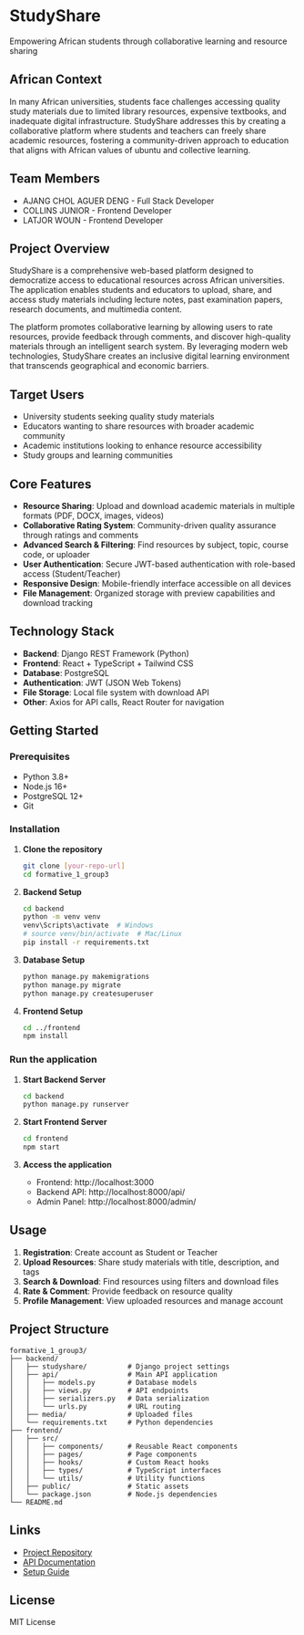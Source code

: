 # StudyShare
Empowering African students through collaborative learning and resource sharing

## African Context
In many African universities, students face challenges accessing quality study materials due to limited library resources, expensive textbooks, and inadequate digital infrastructure. StudyShare addresses this by creating a collaborative platform where students and teachers can freely share academic resources, fostering a community-driven approach to education that aligns with African values of ubuntu and collective learning.

## Team Members
- AJANG CHOL AGUER DENG - Full Stack Developer 
- COLLINS JUNIOR - Frontend Developer  
- LATJOR WOUN - Frontend Developer

## Project Overview
StudyShare is a comprehensive web-based platform designed to democratize access to educational resources across African universities. The application enables students and educators to upload, share, and access study materials including lecture notes, past examination papers, research documents, and multimedia content.

The platform promotes collaborative learning by allowing users to rate resources, provide feedback through comments, and discover high-quality materials through an intelligent search system. By leveraging modern web technologies, StudyShare creates an inclusive digital learning environment that transcends geographical and economic barriers.

## Target Users
- University students seeking quality study materials
- Educators wanting to share resources with broader academic community
- Academic institutions looking to enhance resource accessibility
- Study groups and learning communities

## Core Features
- **Resource Sharing**: Upload and download academic materials in multiple formats (PDF, DOCX, images, videos)
- **Collaborative Rating System**: Community-driven quality assurance through ratings and comments
- **Advanced Search & Filtering**: Find resources by subject, topic, course code, or uploader
- **User Authentication**: Secure JWT-based authentication with role-based access (Student/Teacher)
- **Responsive Design**: Mobile-friendly interface accessible on all devices
- **File Management**: Organized storage with preview capabilities and download tracking

## Technology Stack
- **Backend**: Django REST Framework (Python)
- **Frontend**: React + TypeScript + Tailwind CSS
- **Database**: PostgreSQL
- **Authentication**: JWT (JSON Web Tokens)
- **File Storage**: Local file system with download API
- **Other**: Axios for API calls, React Router for navigation

## Getting Started

### Prerequisites
- Python 3.8+
- Node.js 16+
- PostgreSQL 12+
- Git

### Installation

1. **Clone the repository**
   ```bash
   git clone [your-repo-url]
   cd formative_1_group3
   ```

2. **Backend Setup**
   ```bash
   cd backend
   python -m venv venv
   venv\Scripts\activate  # Windows
   # source venv/bin/activate  # Mac/Linux
   pip install -r requirements.txt
   ```

3. **Database Setup**
   ```bash
   python manage.py makemigrations
   python manage.py migrate
   python manage.py createsuperuser
   ```

4. **Frontend Setup**
   ```bash
   cd ../frontend
   npm install
   ```

### Run the application

1. **Start Backend Server**
   ```bash
   cd backend
   python manage.py runserver
   ```

2. **Start Frontend Server**
   ```bash
   cd frontend
   npm start
   ```

3. **Access the application**
   - Frontend: http://localhost:3000
   - Backend API: http://localhost:8000/api/
   - Admin Panel: http://localhost:8000/admin/

## Usage

1. **Registration**: Create account as Student or Teacher
2. **Upload Resources**: Share study materials with title, description, and tags
3. **Search & Download**: Find resources using filters and download files
4. **Rate & Comment**: Provide feedback on resource quality
5. **Profile Management**: View uploaded resources and manage account

## Project Structure
```
formative_1_group3/
├── backend/
│   ├── studyshare/          # Django project settings
│   ├── api/                 # Main API application
│   │   ├── models.py        # Database models
│   │   ├── views.py         # API endpoints
│   │   ├── serializers.py   # Data serialization
│   │   └── urls.py          # URL routing
│   ├── media/               # Uploaded files
│   └── requirements.txt     # Python dependencies
├── frontend/
│   ├── src/
│   │   ├── components/      # Reusable React components
│   │   ├── pages/           # Page components
│   │   ├── hooks/           # Custom React hooks
│   │   ├── types/           # TypeScript interfaces
│   │   └── utils/           # Utility functions
│   ├── public/              # Static assets
│   └── package.json         # Node.js dependencies
└── README.md
```

## Links
- [Project Repository](your-repo-url)
- [API Documentation](API_Documentation.md)
- [Setup Guide](setup.md)

## License
MIT License